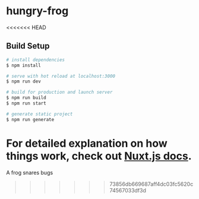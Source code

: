 # hungry-frog
<<<<<<< HEAD

## Build Setup

```bash
# install dependencies
$ npm install

# serve with hot reload at localhost:3000
$ npm run dev

# build for production and launch server
$ npm run build
$ npm run start

# generate static project
$ npm run generate
```

For detailed explanation on how things work, check out [Nuxt.js docs](https://nuxtjs.org).
=======
A frog snares bugs
>>>>>>> 73856db669687aff4dc03fc5620c74567033df3d
